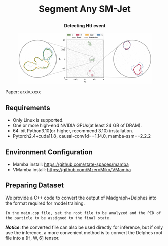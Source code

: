 # __<p align=center>Segment Any SM-Jet</p>__

__<p align=center>Detecting Htt event</p>__
<div align=center>
   <figure>
      <img src="./result/jet.png" alt="htt"/>
   </figure>
</div>

Paper: arxiv.xxxx 

## Requirements
* Only Linux is supported.
* One or more high-end NVIDIA GPUs(at least 24 GB of DRAM).
* 64-bit Python3.10(or higher, recommend 3.10) installation.
* Pytorch2.4+cuda11.8, causal-conv1d==1.14.0, mamba-ssm==2.2.2

## Environment Configuration
* Mamba install: https://github.com/state-spaces/mamba
* VMamba install: https://github.com/MzeroMiko/VMamba

## Preparing Dataset
We provide a C++ code to convert the output of Madgraph+Delphes into the format required for model training.
```
In the main.cpp file, set the root file to be analyzed and the PID of the particle to be assigned to the final state.
```

___Notice___: the converted file can also be used directly for inference, but if only use the inference, a more convenient method is to convert the Delphes root file into a [H, W, 6] tensor.
